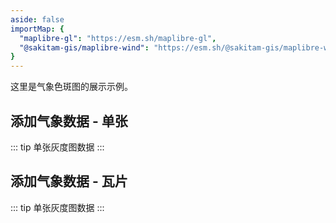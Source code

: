 ```yaml
---
aside: false
importMap: {
  "maplibre-gl": "https://esm.sh/maplibre-gl",
  "@sakitam-gis/maplibre-wind": "https://esm.sh/@sakitam-gis/maplibre-wind"
}
---
```


这里是气象色斑图的展示示例。

## 添加气象数据 - 单张

::: tip
单张灰度图数据
:::

<sfc-playground src="./colorize-image.vue" language="vue" title="灰度图数据" desc="添加灰度图数据 - 单张"></sfc-playground>

## 添加气象数据 - 瓦片

::: tip
单张灰度图数据
:::

<sfc-playground src="./colorize-tile.vue" language="vue" title="灰度图数据" desc="添加灰度图数据 - 瓦片"></sfc-playground>
